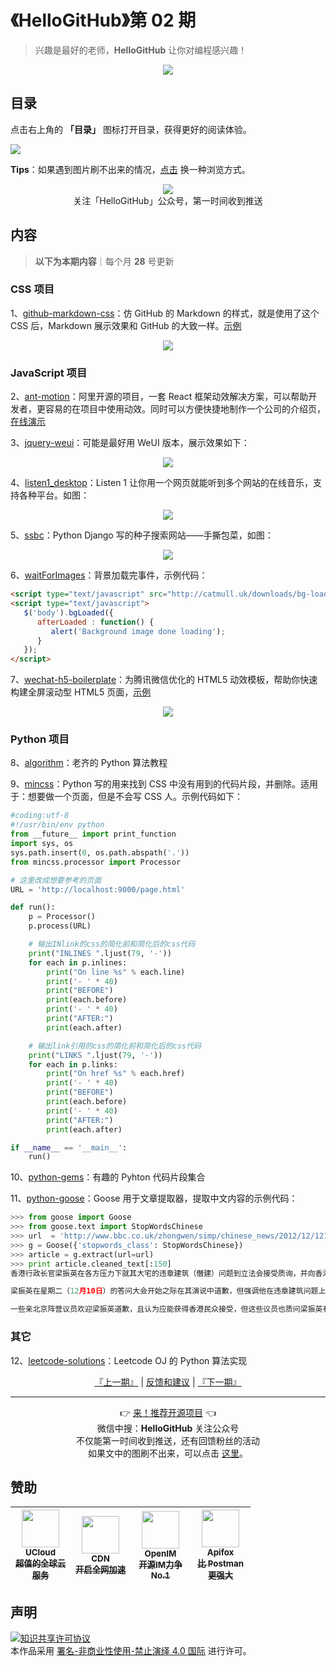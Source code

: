 # 《HelloGitHub》第 02 期
> 兴趣是最好的老师，**HelloGitHub** 让你对编程感兴趣！
<p align="center">
    <img src='https://raw.githubusercontent.com/521xueweihan/img_logo/master/logo/cover.jpg' style="max-width:100%;"></img>
</p>

## 目录

点击右上角的 **「目录」** 图标打开目录，获得更好的阅读体验。

![](https://raw.githubusercontent.com/521xueweihan/img_logo/master/logo/catalog.png)

**Tips**：如果遇到图片刷不出来的情况，[点击](https://hellogithub.com/periodical/volume/02) 换一种浏览方式。

<p align="center">
  <img src="https://raw.githubusercontent.com/521xueweihan/img_logo/master/logo/weixin.png" style="max-width:30%;"></img><br>
关注「HelloGitHub」公众号，第一时间收到推送
</p>

## 内容
> **以下为本期内容**｜每个月 **28** 号更新

### CSS 项目
1、[github-markdown-css](https://hellogithub.com/periodical/statistics/click?target=https://github.com/sindresorhus/github-markdown-css)：仿 GitHub 的 Markdown 的样式，就是使用了这个 CSS 后，Markdown 展示效果和 GitHub 的大致一样。[示例](https://sindresorhus.com/github-markdown-css/)


<p align="center"><img src='https://raw.githubusercontent.com/521xueweihan/img/master/hellogithub/02/19544711.png' style="max-width:80%; max-height=80%;"></img></p>

### JavaScript 项目
2、[ant-motion](https://hellogithub.com/periodical/statistics/click?target=https://github.com/ant-design/ant-motion)：阿里开源的项目，一套 React 框架动效解决方案，可以帮助开发者，更容易的在项目中使用动效。同时可以方便快捷地制作一个公司的介绍页，[在线演示](https://motion.ant.design/)


3、[jquery-weui](https://hellogithub.com/periodical/statistics/click?target=https://github.com/lihongxun945/jquery-weui)：可能是最好用 WeUI 版本，展示效果如下：



<p align="center"><img src='https://raw.githubusercontent.com/521xueweihan/img/master/hellogithub/02/48972492.png' style="max-width:80%; max-height=80%;"></img></p>

4、[listen1_desktop](https://hellogithub.com/periodical/statistics/click?target=https://github.com/listen1/listen1_desktop)：Listen 1 让你用一个网页就能听到多个网站的在线音乐，支持各种平台。如图：



<p align="center"><img src='https://raw.githubusercontent.com/521xueweihan/img/master/hellogithub/02/59187489.png' style="max-width:80%; max-height=80%;"></img></p>

5、[ssbc](https://hellogithub.com/periodical/statistics/click?target=https://github.com/78/ssbc)：Python Django 写的种子搜索网站——手撕包菜，如图：



<p align="center"><img src='https://raw.githubusercontent.com/521xueweihan/img/master/hellogithub/02/35296157.png' style="max-width:80%; max-height=80%;"></img></p>

6、[waitForImages](https://hellogithub.com/periodical/statistics/click?target=https://github.com/alexanderdickson/waitForImages)：背景加载完事件，示例代码：
```html
<script type="text/javascript" src="http://catmull.uk/downloads/bg-loaded/bg-loaded.js"></script>
<script type="text/javascript">
   $('body').bgLoaded({
      afterLoaded : function() {
         alert('Background image done loading');
      }
   });
</script>
```


7、[wechat-h5-boilerplate](https://hellogithub.com/periodical/statistics/click?target=https://github.com/panteng/wechat-h5-boilerplate)：为腾讯微信优化的 HTML5 动效模板，帮助你快速构建全屏滚动型 HTML5 页面，[示例](https://panteng.github.io/wechat-h5-boilerplate/)


<p align="center"><img src='https://raw.githubusercontent.com/521xueweihan/img/master/hellogithub/02/48837302.jpg' style="max-width:80%; max-height=80%;"></img></p>

### Python 项目
8、[algorithm](https://hellogithub.com/periodical/statistics/click?target=https://github.com/qiwsir/algorithm)：老齐的 Python 算法教程


9、[mincss](https://hellogithub.com/periodical/statistics/click?target=https://github.com/peterbe/mincss)：Python 写的用来找到 CSS 中没有用到的代码片段，并删除。适用于：想要做一个页面，但是不会写 CSS 人。示例代码如下：
```python
#coding:utf-8
#!/usr/bin/env python
from __future__ import print_function
import sys, os
sys.path.insert(0, os.path.abspath('.'))
from mincss.processor import Processor

# 这里改成想要参考的页面
URL = 'http://localhost:9000/page.html'

def run():
    p = Processor()
    p.process(URL)

    # 输出INlink的css的简化前和简化后的css代码
    print("INLINES ".ljust(79, '-'))
    for each in p.inlines:
        print("On line %s" % each.line)
        print('- ' * 40)
        print("BEFORE")
        print(each.before)
        print('- ' * 40)
        print("AFTER:")
        print(each.after)

    # 输出link引用的css的简化前和简化后的css代码
    print("LINKS ".ljust(79, '-'))
    for each in p.links:
        print("On href %s" % each.href)
        print('- ' * 40)
        print("BEFORE")
        print(each.before)
        print('- ' * 40)
        print("AFTER:")
        print(each.after)

if __name__ == '__main__':
    run()
```


10、[python-gems](https://hellogithub.com/periodical/statistics/click?target=https://github.com/RealHacker/python-gems)：有趣的 Pyhton 代码片段集合


11、[python-goose](https://hellogithub.com/periodical/statistics/click?target=https://github.com/grangier/python-goose)：Goose 用于文章提取器，提取中文内容的示例代码：
```python
>>> from goose import Goose
>>> from goose.text import StopWordsChinese
>>> url  = 'http://www.bbc.co.uk/zhongwen/simp/chinese_news/2012/12/121210_hongkong_politics.shtml'
>>> g = Goose({'stopwords_class': StopWordsChinese})
>>> article = g.extract(url=url)
>>> print article.cleaned_text[:150]
香港行政长官梁振英在各方压力下就其大宅的违章建筑（僭建）问题到立法会接受质询，并向香港民众道歉。

梁振英在星期二（12月10日）的答问大会开始之际在其演说中道歉，但强调他在违章建筑问题上没有隐瞒的意图和动机。

一些亲北京阵营议员欢迎梁振英道歉，且认为应能获得香港民众接受，但这些议员也质问梁振英有
```


### 其它
12、[leetcode-solutions](https://hellogithub.com/periodical/statistics/click?target=https://github.com/RealHacker/leetcode-solutions)：Leetcode OJ 的 Python 算法实现




<p align="center">
    <a href="https://github.com/521xueweihan/HelloGitHub/blob/master/content/HelloGitHub01.md">『上一期』</a> | <a href='https://github.com/521xueweihan/HelloGitHub/issues/899'>反馈和建议</a> | <a href="https://github.com/521xueweihan/HelloGitHub/blob/master/content/HelloGitHub03.md">『下一期』</a>
</p>

---
<p align="center">
    👉 <a href='https://hellogithub.com/periodical'>来！推荐开源项目</a> 👈<br>
    微信中搜：<strong>HelloGitHub</strong> 关注公众号<br>
    不仅能第一时间收到推送，还有回馈粉丝的活动<br>
    如果文中的图刷不出来，可以点击 <a href='https://hellogithub.com/periodical/volume/02'>这里</a>。
</p>

## 赞助


<table>
  <thead>
    <tr>
      <th align="center" style="width: 80px;">
        <a href="https://www.ucloud.cn/site/active/kuaijiesale.html?utm_term=logo&utm_campaign=hellogithub&utm_source=otherdsp&utm_medium=display&ytag=github_hellogithub_otherdsp_display">
          <img src="https://raw.githubusercontent.com/521xueweihan/img_logo/master/logo/ucloud.png" width="60px"><br>
          <sub>UCloud</sub><br>
          <sub>超值的全球云服务</sub>
        </a>
      </th>
      <th align="center" style="width: 80px;">
        <a href="https://www.upyun.com/">
          <img src="https://raw.githubusercontent.com/521xueweihan/img_logo/master/logo/upyun.png" width="60px"><br>
          <sub>CDN</sub><br>
          <sub>开启全网加速</sub>
        </a>
      </th>
      <th align="center" style="width: 80px;">
        <a href="https://github.com/OpenIMSDK/Open-IM-Server">
          <img src="https://raw.githubusercontent.com/521xueweihan/img_logo/master/logo/im.png" width="60px"><br>
          <sub>OpenIM</sub><br>
          <sub>开源IM力争No.1</sub>
        </a>
      </th>
      <th align="center" style="width: 80px;">
        <a href="https://apifox.cn/a103hello">
          <img src="https://raw.githubusercontent.com/521xueweihan/img_logo/master/logo/apifox.png" width="60px"><br>
          <sub>Apifox</sub><br>
          <sub>比 Postman 更强大</sub>
        </a>
      </th>
    </tr>
  </thead>
</table>


## 声明
<a rel="license" href="https://creativecommons.org/licenses/by-nc-nd/4.0/deed.zh"><img alt="知识共享许可协议" style="border-width: 0" src="https://licensebuttons.net/l/by-nc-nd/4.0/88x31.png"></a><br>本作品采用 <a rel="license" href="https://creativecommons.org/licenses/by-nc-nd/4.0/deed.zh">署名-非商业性使用-禁止演绎 4.0 国际</a> 进行许可。
